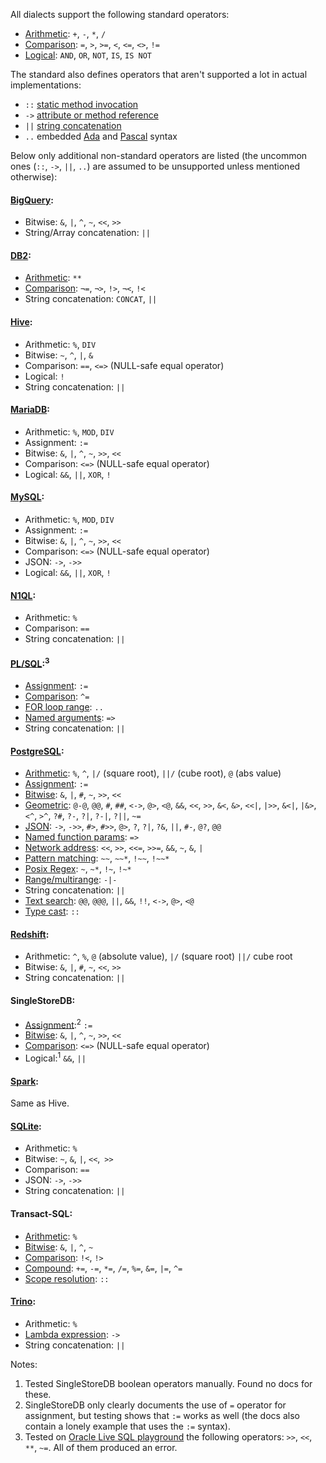 All dialects support the following standard operators:

- [Arithmetic][sql-math]: `+`, `-`, `*`, `/`
- [Comparison][sql-comp]: `=`, `>`, `>=`, `<`, `<=`, `<>`, `!=`
- [Logical][sql-bool]: `AND`, `OR`, `NOT`, `IS`, `IS NOT`

The standard also defines operators that aren't supported a lot in actual implementations:

- `::` [static method invocation][]
- `->` [attribute or method reference][]
- `||` [string concatenation][]
- `..` embedded [Ada][] and [Pascal][] syntax

Below only additional non-standard operators are listed (the uncommon ones (`::`, `->`, `||`, `..`) are assumed to be unsupported unless mentioned otherwise):

#### [BigQuery](https://cloud.google.com/bigquery/docs/reference/standard-sql/operators):

- Bitwise: `&`, `|`, `^`, `~`, `<<`, `>>`
- String/Array concatenation: `||`

#### [DB2](https://www.ibm.com/docs/en/i/7.2?topic=le-expressions):

- [Arithmetic][db2-math]: `**`
- [Comparison][db2-comp]: `¬=`, `¬>`, `!>`, `¬<`, `!<`
- String concatenation: `CONCAT`, `||`

#### [Hive](https://cwiki.apache.org/confluence/display/Hive/LanguageManual+UDF):

- Arithmetic: `%`, `DIV`
- Bitwise: `~`, `^`, `|`, `&`
- Comparison: `==`, `<=>` (NULL-safe equal operator)
- Logical: `!`
- String concatenation: `||`

#### [MariaDB][]:

- Arithmetic: `%`, `MOD`, `DIV`
- Assignment: `:=`
- Bitwise: `&`, `|`, `^`, `~`, `>>`, `<<`
- Comparison: `<=>` (NULL-safe equal operator)
- Logical: `&&`, `||`, `XOR`, `!`

#### [MySQL][]:

- Arithmetic: `%`, `MOD`, `DIV`
- Assignment: `:=`
- Bitwise: `&`, `|`, `^`, `~`, `>>`, `<<`
- Comparison: `<=>` (NULL-safe equal operator)
- JSON: `->`, `->>`
- Logical: `&&`, `||`, `XOR`, `!`

#### [N1QL](https://docs.couchbase.com/server/current/n1ql/n1ql-language-reference/operators.html):

- Arithmetic: `%`
- Comparison: `==`
- String concatenation: `||`

#### [PL/SQL](https://docs.oracle.com/database/121/SQLRF/operators.htm):<sup>3</sup>

- [Assignment][plsql-var]: `:=`
- [Comparison][plsql-comp]: `^=`
- [FOR loop range][plsql-for]: `..`
- [Named arguments][plsql-arg]: `=>`
- String concatenation: `||`

#### [PostgreSQL][]:

- [Arithmetic][psql-math]: `%`, `^`, `|/` (square root), `||/` (cube root), `@` (abs value)
- [Assignment][psql-assign]: `:=`
- [Bitwise][psql-math]: `&`, `|`, `#`, `~`, `>>`, `<<`
- [Geometric][psql-geo]: `@-@`, `@@`, `#`, `##`, `<->`, `@>`, `<@`, `&&`, `<<`, `>>`, `&<`, `&>`, `<<|`, `|>>`, `&<|`, `|&>`, `<^`, `>^`, `?#`, `?-`, `?|`, `?-|`, `?||`, `~=`
- [JSON][psql-json]: `->`, `->>`, `#>`, `#>>`, `@>`, `?`, `?|`, `?&`, `||`, `#-`, `@?`, `@@`
- [Named function params][psql-func]: `=>`
- [Network address][psql-net]: `<<`, `>>`, `<<=`, `>>=`, `&&`, `~`, `&`, `|`
- [Pattern matching][psql-like]: `~~`, `~~*`, `!~~`, `!~~*`
- [Posix Regex][psql-regex]: `~`, `~*`, `!~`, `!~*`
- [Range/multirange][psql-range]: `-|-`
- String concatenation: `||`
- [Text search][psql-txt]: `@@`, `@@@`, `||`, `&&`, `!!`, `<->`, `@>`, `<@`
- [Type cast][psql-cast]: `::`

#### [Redshift](https://docs.aws.amazon.com/redshift/latest/dg/r_compound_expressions.html):

- Arithmetic: `^`, `%`, `@` (absolute value), `|/` (square root) `||/` cube root
- Bitwise: `&`, `|`, `#`, `~`, `<<`, `>>`
- String concatenation: `||`

#### SingleStoreDB:

- [Assignment][ssdb-var]:<sup>2</sup> `:=`
- [Bitwise][ssdb-bit]: `&`, `|`, `^`, `~`, `>>`, `<<`
- [Comparison][ssdb-comp]: `<=>` (NULL-safe equal operator)
- Logical:<sup>1</sup> `&&`, `||`

#### [Spark](https://spark.apache.org/docs/3.3.0/sql-migration-guide.html#compatibility-with-apache-hive):

Same as Hive.

#### [SQLite][]:

- Arithmetic: `%`
- Bitwise: `~`, `&`, `|`, `<<`, `>>`
- Comparison: `==`
- JSON: `->`, `->>`
- String concatenation: `||`

#### Transact-SQL:

- [Arithmetic][tsql-math]: `%`
- [Bitwise][tsql-bit]: `&`, `|`, `^`, `~`
- [Comparison][tsql-comp]: `!<`, `!>`
- [Compound][tsql-compound]: `+=`, `-=`, `*=`, `/=`, `%=`, `&=`, `|=`, `^=`
- [Scope resolution][tsql-scope]: `::`

#### [Trino][]:

- Arithmetic: `%`
- [Lambda expression][trino-lambda]: `->`
- String concatenation: `||`

Notes:

1. Tested SingleStoreDB boolean operators manually. Found no docs for these.
2. SingleStoreDB only clearly documents the use of `=` operator for assignment, but testing shows that `:=` works as well (the docs also contain a lonely example that uses the `:=` syntax).
3. Tested on [Oracle Live SQL playground](https://livesql.oracle.com/apex/f?p=590:1:5443282639708::NO:RP::) the following operators: `>>`, `<<`, `**`, `~=`. All of them produced an error.

[sql-comp]: https://jakewheat.github.io/sql-overview/sql-2008-foundation-grammar.html#comp-op
[sql-bool]: https://jakewheat.github.io/sql-overview/sql-2008-foundation-grammar.html#boolean-value-expression
[sql-math]: https://jakewheat.github.io/sql-overview/sql-2008-foundation-grammar.html#numeric-value-expression
[static method invocation]: https://jakewheat.github.io/sql-overview/sql-2008-foundation-grammar.html#_6_17_static_method_invocation
[attribute or method reference]: https://jakewheat.github.io/sql-overview/sql-2008-foundation-grammar.html#_6_19_attribute_or_method_reference
[ada]: https://jakewheat.github.io/sql-overview/sql-2008-foundation-grammar.html#_21_3_embedded_sql_ada_program
[pascal]: https://jakewheat.github.io/sql-overview/sql-2008-foundation-grammar.html#_21_8_embedded_sql_pascal_program
[string concatenation]: https://jakewheat.github.io/sql-overview/sql-2008-foundation-grammar.html#_6_28_string_value_expression
[db2-math]: https://www.ibm.com/docs/en/i/7.2?topic=clause-expressions-in-where
[db2-comp]: https://www.ibm.com/docs/en/i/7.2?topic=clause-comparison-operators
[mariadb]: https://mariadb.com/kb/en/operators/
[mysql]: https://dev.mysql.com/doc/refman/8.0/en/non-typed-operators.html
[plsql-comp]: https://docs.oracle.com/database/121/SQLRF/conditions002.htm
[plsql-arg]: https://docs.oracle.com/database/121/SQLRF/expressions008.htm
[plsql-var]: https://docs.oracle.com/cd/B19306_01/appdev.102/b14261/fundamentals.htm
[plsql-for]: https://docs.oracle.com/en/database/oracle/oracle-database/19/lnpls/FOR-LOOP-statement.html
[postgresql]: https://www.postgresql.org/docs/14/functions.html
[psql-math]: https://www.postgresql.org/docs/14/functions-math.html
[psql-like]: https://www.postgresql.org/docs/14/functions-matching.html#FUNCTIONS-LIKE
[psql-regex]: https://www.postgresql.org/docs/14/functions-matching.html#FUNCTIONS-POSIX-REGEXP
[psql-net]: https://www.postgresql.org/docs/14/functions-net.html
[psql-geo]: https://www.postgresql.org/docs/14/functions-geometry.html
[psql-txt]: https://www.postgresql.org/docs/14/functions-textsearch.html
[psql-json]: https://www.postgresql.org/docs/14/functions-json.html
[psql-cast]: https://www.postgresql.org/docs/current/sql-createcast.html
[psql-func]: https://www.postgresql.org/docs/current/sql-syntax-calling-funcs.html
[psql-assign]: https://www.postgresql.org/docs/9.4/plpgsql-statements.html
[psql-range]: https://www.postgresql.org/docs/current/functions-range.html
[ssdb-comp]: https://docs.singlestore.com/managed-service/en/reference/sql-reference/comparison-operators-and-functions.html
[ssdb-bit]: https://docs.singlestore.com/managed-service/en/reference/sql-reference/numeric-functions/bitwise-and----.html
[ssdb-var]: https://docs.singlestore.com/managed-service/en/reference/sql-reference/user-defined-variables/set.html
[sqlite]: https://www.sqlite.org/lang_expr.html#operators_and_parse_affecting_attributes
[tsql-math]: https://docs.microsoft.com/en-us/sql/t-sql/language-elements/arithmetic-operators-transact-sql?view=sql-server-ver16
[tsql-scope]: https://docs.microsoft.com/en-us/sql/t-sql/language-elements/scope-resolution-operator-transact-sql?view=sql-server-ver16
[tsql-bit]: https://docs.microsoft.com/en-us/sql/t-sql/language-elements/bitwise-operators-transact-sql?view=sql-server-ver16
[tsql-compound]: https://docs.microsoft.com/en-us/sql/t-sql/language-elements/compound-operators-transact-sql?view=sql-server-ver16
[tsql-comp]: https://docs.microsoft.com/en-us/sql/t-sql/language-elements/comparison-operators-transact-sql?view=sql-server-ver16
[trino]: https://trino.io/docs/current/functions/list.html#id1
[trino-lambda]: https://trino.io/docs/current/functions/lambda.html#lambda-expressions
